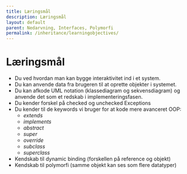 ```yaml
---
title: Læringsmål
description: Læringsmål
layout: default
parent: Nedarvning, Interfaces, Polymorfi
permalink: /inheritance/learningobjectives/
---
```


# Læringsmål

- Du ved hvordan man kan bygge interaktivitet ind i et system. 
- Du kan anvende data fra brugeren til at oprette objekter i systemet. 
- Du kan afkode UML notation (klassediagram og sekvensdiagram) og anvende det som et redskab i implementeringsfasen. 
- Du kender forskel på checked og unchecked Exceptions 
- Du kender til de keywords vi bruger for at kode mere avanceret OOP:
   - _extends_
   - _implements_
   - _abstract_
   - _super_
   - _override_
   - _subclass_
   - _superclass_
- Kendskab til dynamic binding (forskellen på reference og objekt)
- Kendskab til polymorfi (samme objekt kan ses som flere datatyper)